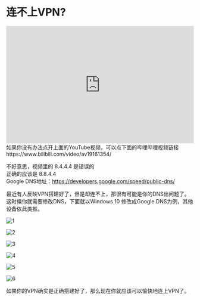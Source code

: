 # 连不上VPN?
<iframe width="100%" height="315" src="https://www.youtube.com/embed/sh1-HuPT8tc" frameborder="0" allow="autoplay; encrypted-media" allowfullscreen></iframe>
<br>
如果你没有办法点开上面的YouTube视频，可以点下面的哔哩哔哩视频链接
https://www.bilibili.com/video/av19161354/

不好意思，视频里的 8.4.4.4 是错误的<br>
正确的应该是 8.8.4.4<br>
Google DNS地址：https://developers.google.com/speed/public-dns/

最近有人反映VPN搭建好了，但是却连不上，那很有可能是你的DNS出问题了。这时候你就需要修改DNS，下面就以Windows 10 修改成Google DNS为例，其他设备依此类推。

![1](https://i.imgur.com/7gMY30f.png)

![2](https://i.imgur.com/Yjxc3Tw.png)

![3](https://i.imgur.com/suHAbzK.png)

![4](https://i.imgur.com/NhNALvK.png)

![5](https://i.imgur.com/7xWzzJK.png)

![6](https://i.imgur.com/Kdlg4M2.png)

如果你的VPN确实是正确搭建好了，那么现在你就应该可以愉快地连上VPN了。